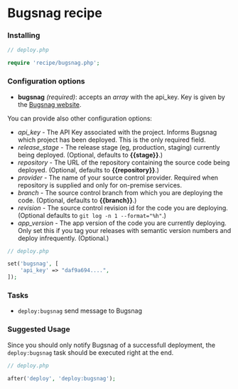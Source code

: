 # Bugsnag recipe

### Installing

```php
// deploy.php

require 'recipe/bugsnag.php';
```

### Configuration options

- **bugsnag** *(required)*: accepts an *array* with the api_key. Key is given by the [Bugsnag website](https://bugsnag.com/).

You can provide also other configuration options:

- *api_key* - The API Key associated with the project. Informs Bugsnag which project has been deployed. This is the only required field.
- *release_stage* - The release stage (eg, production, staging) currently being deployed. (Optional, defaults to **{{stage}}**.)
- *repository* - The URL of the repository containing the source code being deployed. (Optional, defaults to **{{repository}}**.)
- *provider* - The name of your source control provider. Required when repository is supplied and only for on-premise services.
- *branch* - The source control branch from which you are deploying the code. (Optional, defaults to **{{branch}}**.)
- *revision* - The source control revision id for the code you are deploying. (Optional defaults to `git log -n 1 --format="%h"`.)
- *app_version* - The app version of the code you are currently deploying. Only set this if you tag your releases with semantic version numbers and deploy infrequently. (Optional.)

```php
// deploy.php

set('bugsnag', [
    'api_key' => "daf9a694....",
]);
```

### Tasks

- `deploy:bugsnag` send message to Bugsnag

### Suggested Usage

Since you should only notify Bugsnag of a successfull deployment, the `deploy:bugsnag` task should be executed right at the end.

```php
// deploy.php

after('deploy', 'deploy:bugsnag');
```
